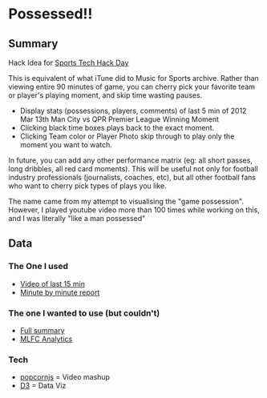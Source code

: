 # Possessed!!

## Summary

Hack Idea for [Sports Tech Hack Day](https://www.hackerleague.org/hackathons/sportstech-hack-day)

This is equivalent of what iTune did to Music for Sports archive.
Rather than viewing entire 90 minutes of game, you can cherry pick your favorite team or player's playing moment, and skip time wasting pauses.

- Display stats (possessions, players, comments) of last 5 min of 2012 Mar 13th Man City vs QPR Premier League Winning Moment
- Clicking black time boxes plays back to the exact moment.
- Clicking Team color or Player Photo skip through to play only the moment you want to watch.

In future, you can add any other performance matrix (eg: all short passes, long dribbles, all red card moments). This will be useful not only for football industry professionals (journalists, coaches, etc), but all other football fans who want to cherry pick types of plays you like.

The name came from my attempt to visualising the "game possession". However, I played youtube video more than 100 times while working on this, and I was literally "like a man possessed"

## Data

### The One I used

- [Video of last 15 min](http://youtu.be/L160YCp1v6I)
- [Minute by minute report](http://www.guardian.co.uk/football/2012/may/13/manchester-city-qpr-live-premier-league)

### The one I wanted to use (but couldn't)

- [Full summary](http://www.guardian.co.uk/football/2012/may/13/manchester-city-qpr-premier-league)
- [MLFC Analytics](http://www.mcfc.co.uk/The-Club/MCFC-Analytics/What-is-MCFC-Analytics)

### Tech

- [popcornjs](http://popcornjs.org/) = Video mashup
- [D3](d3js.org) = Data Viz

